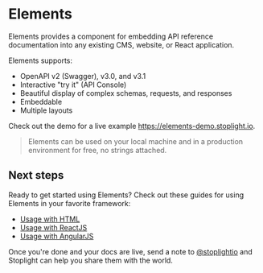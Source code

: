 # Elements

Elements provides a component for embedding API reference documentation into any existing CMS, website, or React application. 

Elements supports:

- OpenAPI v2 (Swagger), v3.0, and v3.1
- Interactive "try it" (API Console)
- Beautiful display of complex schemas, requests, and responses
- Embeddable
- Multiple layouts

Check out the demo for a live example https://elements-demo.stoplight.io.

> Elements can be used on your local machine and in a production environment for free, no strings attached.

## Next steps

Ready to get started using Elements? Check out these guides for using Elements in your favorite framework:

- [Usage with HTML](html.md)
- [Usage with ReactJS](react.md)
- [Usage with AngularJS](angular.md)

Once you're done and your docs are live, send a note to [@stoplightio](https://twitter.com/stoplightio) and Stoplight can help you share them with the world.